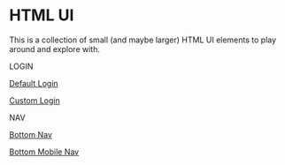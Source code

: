 # HTML UI

This is a collection of small (and maybe larger) HTML UI elements to play around and explore with.

LOGIN

[Default Login](/login/login-default.html)


[Custom Login](/login/login-custom.html)

NAV

[Bottom Nav](/nav/bottom-nav.html)

[Bottom Mobile Nav](/nav/bottom-mobile-nav.html)
